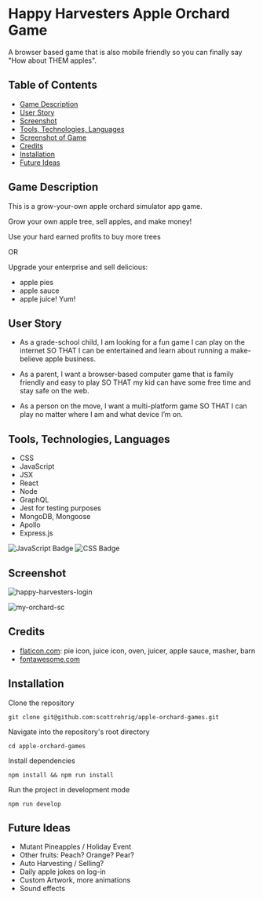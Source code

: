 # Happy Harvesters Apple Orchard Game #

A browser based game that is also mobile friendly so you can finally say "How about THEM apples".

## Table of Contents

* [Game Description](#game-description)
* [User Story](#user-story)
* [Screenshot](#screenshot)
* [Tools, Technologies, Languages](#tools-technologies-languages)
* [Screenshot of Game](#screenshot)
* [Credits](#credits)
* [Installation](#installation)
* [Future Ideas](#future-ideas)

## Game Description
This is a grow-your-own apple orchard simulator app game.

Grow your own apple tree, sell apples, and make money!

Use your hard earned profits to buy more trees

OR

Upgrade your enterprise and sell delicious:
 - apple pies
 - apple sauce
 - apple juice! Yum!


## User Story
* As a grade-school child, I am looking for a fun game I can play on the internet SO THAT I can be entertained and learn about running a make-believe apple business.

* As a parent, I want a browser-based computer game that is family friendly and easy to play SO THAT my kid can have some free time and stay safe on the web. 

* As a person on the move, I want a multi-platform game SO THAT I can play no matter where I am and what device I’m on.

## Tools, Technologies, Languages
- CSS
- JavaScript
- JSX
- React
- Node
- GraphQL
- Jest for testing purposes
- MongoDB, Mongoose
- Apollo
- Express.js

![JavaScript Badge](https://img.shields.io/badge/-JavaScript-yellow?style=for-the-badge&logo=appveyor) 
![CSS Badge](https://img.shields.io/badge/-CSS-blueviolet?style=for-the-badge&logo=appveyor) 

## Screenshot
![happy-harvesters-login](https://user-images.githubusercontent.com/91100425/163503592-1ae178ed-defb-4db7-b871-1732ad3d97fb.jpg)

![my-orchard-sc](https://user-images.githubusercontent.com/91100425/163503612-d385a51b-dad8-46ee-a25f-19253fdb93ba.jpg)

## Credits
- [flaticon.com](https://www.flaticon.com/): pie icon, juice icon, oven, juicer, apple sauce, masher, barn 
- [fontawesome.com](https://fontawesome.com/) 

## Installation

Clone the repository

    git clone git@github.com:scottrohrig/apple-orchard-games.git

Navigate into the repository's root directory

    cd apple-orchard-games

Install dependencies

    npm install && npm run install

Run the project in development mode

    npm run develop
    
 ## Future Ideas
 * Mutant Pineapples / Holiday Event
 * Other fruits: Peach? Orange? Pear?
 * Auto Harvesting / Selling?
 * Daily apple jokes on log-in
 * Custom Artwork, more animations
 * Sound effects

